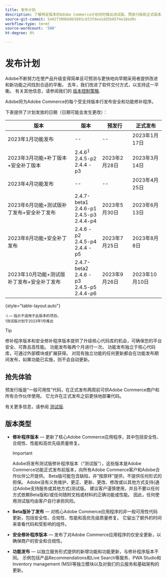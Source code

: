 ```yaml
---
title: 发布计划
description: 了解特定版本的Adobe Commerce计划何时推出测试版、预发行版和正式版本。
source-git-commit: 5e02f300bb0b5601c653fdea1dd5b85f4e18ed9c
workflow-type: tm+mt
source-wordcount: '500'
ht-degree: 0%

---
```



# 发布计划

Adobe不断努力在使产品升级变得简单且可预测与更快地向早期采用者提供改进和新功能之间找到合适的平衡。 去年，我们改进了软件交付方式，以支持这一平衡。 有关其他信息，请参阅我们的 [版本控制策略](versioning-policy.md).

Adobe将为Adobe Commerce的每个受支持版本行发布安全和功能修补程序。

下表提供了计划发放的日期（日期可能会发生更改）：

| 版本 | 版本 | 预发行 | 正式发布 |
|--------------------------------------------------------------------|-------------------------------------------------|--------------------|----------------------|
| 2023年1月功能发布 | \-\- | \-\- | 2023年1月17日 |
| 2023年3月功能+补丁版本+安全补丁版本 | 2.4.6<sup>1</sup><br>2.4.5-p2<br>2.4.4 - p3 | 2023年2月28日 | 2023年3月14日 |
| 2023年4月功能发布 | \-\- | \-\- | 2023年4月25日 |
| 2023年6月功能+测试版补丁发布+安全补丁发布 | 2.4.7-beta1<br>2.4.6-p1<br>2.4.5-p3<br>2.4.4-p4 | 2023年5月30日 | 2023年6月13日 |
| 2023年8月功能+安全补丁发布 | 2.4.6 - p2<br>2.4.5-p4<br>2.4.4 - p5 | 2023年7月25日 | 2023年8月8日 |
| 2023年10月功能+测试版补丁发布+安全补丁发布 | 2.4.7-beta2<br>2.4.6 - p3<br>2.4.5-p5<br>2.4.4-p6 | 2023年9月26日 | 2023年10月10日 |

{style="table-layout:auto"}

<sup>\-\ — 指示不适用于此版本的项目。</sup><br>
<sup>1测试版计划于2023年1月推出</sup><br>

>[!TIP]
>
>修补程序版本和安全修补程序版本提供了升级核心代码库的机会，可确保您的平台安全、可靠且高性能。 功能发布每两个月进行一次。 功能发布独立于核心代码库，可通过外部模块或扩展获得。 对现有独立功能的任何更新都会在功能发布期间发布，如果功能已实施，则不会自动更新。

## 抢先体验

预发行版是“一般可用性”代码，在正式发布两周前可供Adobe Commerce商户和所有合作伙伴使用。 它允许在正式发布之前更快地部署代码。

有关更多信息，请参阅 [测试版](beta.md).

## 版本类型

- **修补程序版本** — 更新了核心Adobe Commerce应用程序，其中包括安全性、合规性、性能和高优先级质量修复。

   >[!IMPORTANT]
   >
   >Adobe将发布测试版修补程序版本（“测试版”），这些版本是Adobe Commerce功能正式发布前版本，向所有Adobe Commerce客户和Adobe合作伙伴公开提供。 Beta版可能包含缺陷，并“按原样”提供，不提供任何形式的担保。 Adobe没有义务维护、更正、更新、更改、修改或以其他方式支持(通过Adobe支持服务或其他方式)测试版。 建议客户谨慎使用，并且不要以任何方式依赖Beta版和/或任何随附文档或材料的正确功能或性能。 因此，任何使用测试版均由客户自行承担风险。

- **Beta版补丁发布** — 对核心Adobe Commerce应用程序的非一般可用性代码更新，包括安全性、合规性、性能和高优先级质量修复。 它留出了额外的时间来查看代码和受影响的组件。
- **安全修补程序版本** — 发布了对Adobe Commerce应用程序的仅安全更新，以确保商户的安全和合规性。
- **功能发布** — 以独立服务形式提供的新增功能和功能更新，与修补程序版本不同。 示例包括产品Recommendations和Live Search等服务、PWA Studio和Inventory management (MSI)等独立模块以及对我们的云服务和基础架构的更新。
